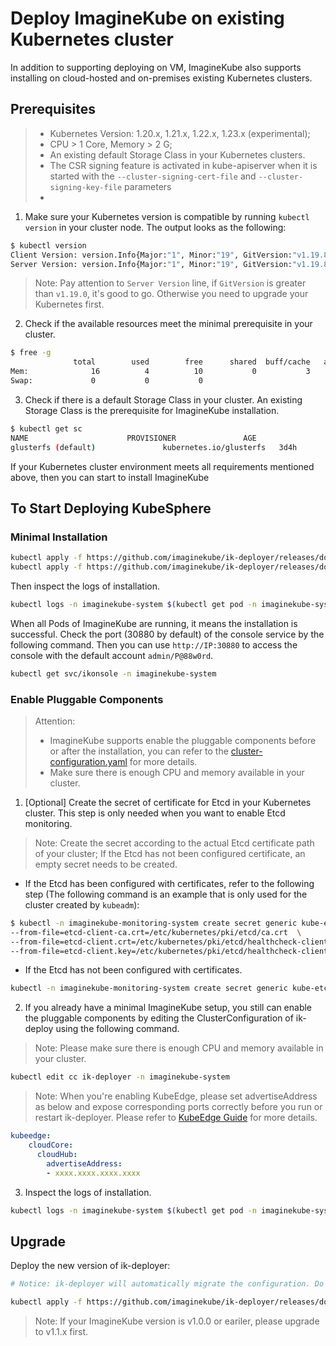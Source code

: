 # Deploy ImagineKube on existing Kubernetes cluster 


In addition to supporting deploying on VM, ImagineKube also supports installing on cloud-hosted and on-premises existing Kubernetes clusters.

## Prerequisites

> - Kubernetes Version: 1.20.x, 1.21.x, 1.22.x, 1.23.x (experimental);
> - CPU > 1 Core, Memory > 2 G;
> - An existing default Storage Class in your Kubernetes clusters.
> - The CSR signing feature is activated in kube-apiserver when it is started with the `--cluster-signing-cert-file` and `--cluster-signing-key-file` parameters
> - 
1. Make sure your Kubernetes version is compatible by running `kubectl version` in your cluster node. The output looks as the following:

```bash
$ kubectl version
Client Version: version.Info{Major:"1", Minor:"19", GitVersion:"v1.19.8", GitCommit:"fd5d41537aee486160ad9b5356a9d82363273721", GitTreeState:"clean", BuildDate:"2021-02-17T12:41:51Z", GoVersion:"go1.15.8", Compiler:"gc", Platform:"linux/amd64"}
Server Version: version.Info{Major:"1", Minor:"19", GitVersion:"v1.19.8", GitCommit:"fd5d41537aee486160ad9b5356a9d82363273721", GitTreeState:"clean", BuildDate:"2021-02-17T12:33:08Z", GoVersion:"go1.15.8", Compiler:"gc", Platform:"linux/amd64"}
```

> Note: Pay attention to `Server Version` line, if `GitVersion` is greater than `v1.19.0`, it's good to go. Otherwise you need to upgrade your Kubernetes first.

2. Check if the available resources meet the minimal prerequisite in your cluster.

```bash
$ free -g
              total        used        free      shared  buff/cache   available
Mem:              16          4          10           0           3           2
Swap:             0           0           0
```

3. Check if there is a default Storage Class in your cluster. An existing Storage Class is the prerequisite for ImagineKube installation.

```bash
$ kubectl get sc
NAME                      PROVISIONER               AGE
glusterfs (default)               kubernetes.io/glusterfs   3d4h
```

If your Kubernetes cluster environment meets all requirements mentioned above, then you can start to install ImagineKube

## To Start Deploying KubeSphere

### Minimal Installation

```bash
kubectl apply -f https://github.com/imaginekube/ik-deployer/releases/download/v1.0.0/imaginekube-installer.yaml
kubectl apply -f https://github.com/imaginekube/ik-deployer/releases/download/v1.0.0/cluster-configuration.yaml
```

Then inspect the logs of installation.

```bash
kubectl logs -n imaginekube-system $(kubectl get pod -n imaginekube-system -l app=ks-installer -o jsonpath='{.items[0].metadata.name}') -f
```

When all Pods of ImagineKube are running, it means the installation is successful. Check the port (30880 by default) of the console service by the following command. Then you can use `http://IP:30880` to access the console with the default account `admin/P@88w0rd`.

```bash
kubectl get svc/ikonsole -n imaginekube-system
```
### Enable Pluggable Components

> Attention:
> - ImagineKube supports enable the pluggable components before or after the installation, you can refer to the [cluster-configuration.yaml](deploy/cluster-configuration.yaml) for more details.
> - Make sure there is enough CPU and memory available in your cluster.

1. [Optional] Create the secret of certificate for Etcd in your Kubernetes cluster. This step is only needed when you want to enable Etcd monitoring.

> Note: Create the secret according to the actual Etcd certificate path of your cluster; If the Etcd has not been configured certificate, an empty secret needs to be created.

- If the Etcd has been configured with certificates, refer to the following step (The following command is an example that is only used for the cluster created by `kubeadm`):

```bash
$ kubectl -n imaginekube-monitoring-system create secret generic kube-etcd-client-certs  \
--from-file=etcd-client-ca.crt=/etc/kubernetes/pki/etcd/ca.crt  \
--from-file=etcd-client.crt=/etc/kubernetes/pki/etcd/healthcheck-client.crt  \
--from-file=etcd-client.key=/etc/kubernetes/pki/etcd/healthcheck-client.key
```

- If the Etcd has not been configured with certificates.

```bash
kubectl -n imaginekube-monitoring-system create secret generic kube-etcd-client-certs
```

2. If you already have a minimal ImagineKube setup, you still can enable the pluggable components by editing the ClusterConfiguration of ik-deploy using the following command.

> Note: Please make sure there is enough CPU and memory available in your cluster.

```bash
kubectl edit cc ik-deployer -n imaginekube-system
```
> Note: When you're enabling KubeEdge, please set advertiseAddress as below and expose corresponding ports correctly before you run or restart ik-deployer. Please refer to [KubeEdge Guide](https://imaginekube.io/docs/pluggable-components/kubeedge/) for more details.
```yaml
kubeedge:
    cloudCore:
      cloudHub:
        advertiseAddress:
        - xxxx.xxxx.xxxx.xxxx
```

3. Inspect the logs of installation.

```bash
kubectl logs -n imaginekube-system $(kubectl get pod -n imaginekube-system -l app=ik-deployer -o jsonpath='{.items[0].metadata.name}') -f
```

## Upgrade

Deploy the new version of ik-deployer:
```bash
# Notice: ik-deployer will automatically migrate the configuration. Do not modify the cluster configuration by yourself.

kubectl apply -f https://github.com/imaginekube/ik-deployer/releases/download/v1.0.0/imaginekube-installer.yaml --force
```

> Note: If your ImagineKube version is v1.0.0 or eariler, please upgrade to v1.1.x first.
